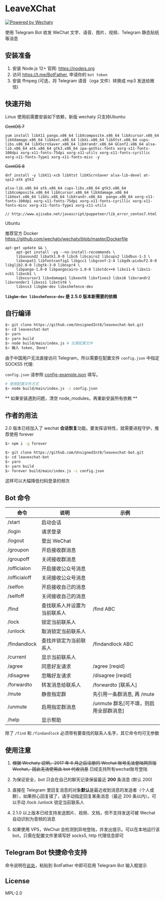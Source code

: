 # LeaveXChat

[![Powered by Wechaty](https://img.shields.io/badge/Powered%20By-Wechaty-blue.svg)](https://github.com/Wechaty/wechaty)

使用 Telegram Bot 收发 WeChat 文字、语音、图片、视频、Telegram 静态贴纸等消息

## 安装准备

1. 安装 Node.js 12+ 官网: https://nodejs.org
2. 访问 https://t.me/BotFather, 申请你的 `bot token`
3. 安装 ffmpeg (可选，将 Telegram 语音（oga 文件）转换成 mp3 发送给微信)

## 快速开始

Linux 使用前需要安装如下依赖，新版 wechaty 只支持Ubuntu:

~~CentOS 7~~

```
yum install libX11 pango.x86_64 libXcomposite.x86_64 libXcursor.x86_64 libXdamage.x86_64 libXext.x86_64 libXi.x86_64 libXtst.x86_64 cups-libs.x86_64 libXScrnSaver.x86_64 libXrandr.x86_64 GConf2.x86_64 alsa-lib.x86_64 atk.x86_64 gtk3.x86_64 ipa-gothic-fonts xorg-x11-fonts-100dpi xorg-x11-fonts-75dpi xorg-x11-utils xorg-x11-fonts-cyrillic xorg-x11-fonts-Type1 xorg-x11-fonts-misc -y
```

~~CentOS 8~~

```
dnf install -y libX11-xcb libXtst libXScrnSaver alsa-lib-devel at-spi2-atk gtk3

alsa-lib.x86_64 atk.x86_64 cups-libs.x86_64 gtk3.x86_64 libXcomposite.x86_64 libXcursor.x86_64 libXdamage.x86_64 libXext.x86_64 libXi.x86_64 libXrandr.x86_64  pango.x86_64 xorg-x11-fonts-100dpi xorg-x11-fonts-75dpi xorg-x11-fonts-cyrillic xorg-x11-fonts-misc xorg-x11-fonts-Type1 xorg-x11-utils

// http://www.ajisaba.net/javascript/puppeteer/lib_error_centos7.html
```


Ubuntu

推荐官方 Docker https://github.com/wechaty/wechaty/blob/master/Dockerfile

```
apt-get update && \
     apt-get install -yq --no-install-recommends \
     libasound2 libatk1.0-0 libc6 libcairo2 libcups2 libdbus-1-3 \
     libexpat1 libfontconfig1 libgcc1 libgconf-2-4 libgdk-pixbuf2.0-0 libglib2.0-0 libgtk-3-0 libnspr4 \
     libpango-1.0-0 libpangocairo-1.0-0 libstdc++6 libx11-6 libx11-xcb1 libxcb1 \
     libxcursor1 libxdamage1 libxext6 libxfixes3 libxi6 libxrandr2 libxrender1 libxss1 libxtst6 \
     libnss3 libgbm-dev libxshmfence-dev
```

**`libgbm-dev libxshmfence-dev` 是 2.5.0 版本新需要的依赖**

## 自行编译

```bash
$> git clone https://github.com/UnsignedInt8/leavexchat-bot.git
$> cd leavexchat-bot
$> yarn
$> yarn build
$> node build/main/index.js # 无需配置文件
$> 输入 token, Done!
```

由于中国用户无法直接访问 Telegram，所以需要在配置文件 `config.json` 中指定 SOCKS5 代理:

`config.json` 请参照 [config-example.json](./config-example.json) 填写。

```bash
# 使用配置文件方式
$> node build/main/index.js -c config.json
```

** 如果安装遇到问题，清空 node_modules，再重新安装所有依赖 **

## 作者的用法

2.0 版本已经加入了 wechat **会话恢复**功能。要发挥该特性，就需要进程守护，推荐使用 forever

```bash
$> npm i -g forever

$> git clone https://github.com/UnsignedInt8/leavexchat-bot.git
$> cd leavexchat-bot
$> yarn
$> yarn build
$> forever build/main/index.js -c config.json
```

这样可以大幅降低扫码登录的频次

## Bot 命令

| 命令         | 说明                         | 示例                                   |
| ------------ | ---------------------------- | -------------------------------------- |
| /start       | 启动会话                     |                                        |
| /login       | 请求登录                     |                                        |
| /logout      | 登出 WeChat                  |                                        |
| /groupon     | 开启接收群消息               |                                        |
| /groupoff    | 关闭接收群消息               |                                        |
| /officialon  | 开启接收公众号消息           |                                        |
| /officialoff | 关闭接收公众号消息           |                                        |
| /selfon      | 开启接收自己的消息           |                                        |
| /selfoff     | 关闭接收自己的消息           |                                        |
| /find        | 查找联系人并设置为当前联系人 | /find ABC                              |
| /lock        | 锁定当前联系人               |                                        |
| /unlock      | 取消锁定当前联系人           |                                        |
| /findandlock | 查找并锁定为当前联系人       | /findandlock ABC                       |
| /current     | 显示当前联系人               |                                        |
| /agree       | 同意好友请求                 | /agree [reqid]                         |
| /disagree    | 忽略好友请求                 | /disagree [reqid]                      |
| /forwardto   | 转发消息给联系人             | /forwardto [联系人]                    |
| /mute        | 静音指定群                   | 先引用一条群消息, 再 /mute             |
| /unmute      | 启用指定群消息               | /unmute 群名[可不填，则启用全部群消息] |
| /help        | 显示帮助                     |                                        |

除了 `/find` 和 `/findandlock` 必须带有要查找的联系人名字，其它命令均可无参数

## 使用注意

1. ~~根据 Wechaty 说明，2017 年 6 月之后注册的 Wechat 账号无法登陆网页版 Wechat，因此无法使用此 bot 代收消息~~ 已经支持所有wechat账号登陆

2. 为保证安全，bot 只会在自己的聊天记录保留最近 **200** 条消息 (默认 200)

3. 直接在 Telegram 里回复消息的对象**默认**是最近收到消息的发送者（个人或群），如果担心回复错了，请手动指定回复某条消息（最近 200 条以内）。可以手动 /lock /unlock 锁定当前联系人

4. 2.1.0 以上版本已经支持发送图片、视频、文档，但不支持发送可被 Wechat 自动识别为音频的消息

5. 如果使用 VPS，WeChat 会检测到异地登陆，并发出提示。可以在本地运行该 bot，只需在配置文件里填写好 socks5, http 代理信息即可

## Telegram Bot 快捷命令支持

命令说明在[此处](./src/strings/BotFather.txt)，粘贴到 BotFather 中即可启用 Telegram Bot 输入框提示

## License

MPL-2.0
